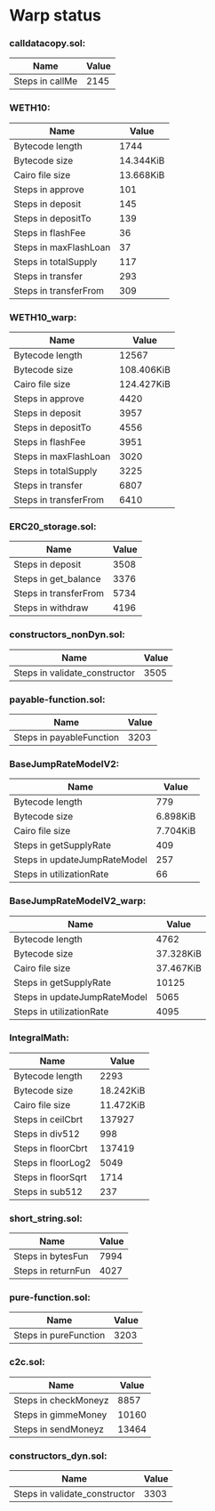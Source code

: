 # Warp status
### calldatacopy.sol:
| Name | Value |
| ----------- | ----------- |
| Steps in callMe | 2145 |
### WETH10:
| Name | Value |
| ----------- | ----------- |
| Bytecode length | 1744 |
| Bytecode size | 14.344KiB |
| Cairo file size | 13.668KiB |
| Steps in approve | 101 |
| Steps in deposit | 145 |
| Steps in depositTo | 139 |
| Steps in flashFee | 36 |
| Steps in maxFlashLoan | 37 |
| Steps in totalSupply | 117 |
| Steps in transfer | 293 |
| Steps in transferFrom | 309 |
### WETH10_warp:
| Name | Value |
| ----------- | ----------- |
| Bytecode length | 12567 |
| Bytecode size | 108.406KiB |
| Cairo file size | 124.427KiB |
| Steps in approve | 4420 |
| Steps in deposit | 3957 |
| Steps in depositTo | 4556 |
| Steps in flashFee | 3951 |
| Steps in maxFlashLoan | 3020 |
| Steps in totalSupply | 3225 |
| Steps in transfer | 6807 |
| Steps in transferFrom | 6410 |
### ERC20_storage.sol:
| Name | Value |
| ----------- | ----------- |
| Steps in deposit | 3508 |
| Steps in get_balance | 3376 |
| Steps in transferFrom | 5734 |
| Steps in withdraw | 4196 |
### constructors_nonDyn.sol:
| Name | Value |
| ----------- | ----------- |
| Steps in validate_constructor | 3505 |
### payable-function.sol:
| Name | Value |
| ----------- | ----------- |
| Steps in payableFunction | 3203 |
### BaseJumpRateModelV2:
| Name | Value |
| ----------- | ----------- |
| Bytecode length | 779 |
| Bytecode size | 6.898KiB |
| Cairo file size | 7.704KiB |
| Steps in getSupplyRate | 409 |
| Steps in updateJumpRateModel | 257 |
| Steps in utilizationRate | 66 |
### BaseJumpRateModelV2_warp:
| Name | Value |
| ----------- | ----------- |
| Bytecode length | 4762 |
| Bytecode size | 37.328KiB |
| Cairo file size | 37.467KiB |
| Steps in getSupplyRate | 10125 |
| Steps in updateJumpRateModel | 5065 |
| Steps in utilizationRate | 4095 |
### IntegralMath:
| Name | Value |
| ----------- | ----------- |
| Bytecode length | 2293 |
| Bytecode size | 18.242KiB |
| Cairo file size | 11.472KiB |
| Steps in ceilCbrt | 137927 |
| Steps in div512 | 998 |
| Steps in floorCbrt | 137419 |
| Steps in floorLog2 | 5049 |
| Steps in floorSqrt | 1714 |
| Steps in sub512 | 237 |
### short_string.sol:
| Name | Value |
| ----------- | ----------- |
| Steps in bytesFun | 7994 |
| Steps in returnFun | 4027 |
### pure-function.sol:
| Name | Value |
| ----------- | ----------- |
| Steps in pureFunction | 3203 |
### c2c.sol:
| Name | Value |
| ----------- | ----------- |
| Steps in checkMoneyz | 8857 |
| Steps in gimmeMoney | 10160 |
| Steps in sendMoneyz | 13464 |
### constructors_dyn.sol:
| Name | Value |
| ----------- | ----------- |
| Steps in validate_constructor | 3303 |
